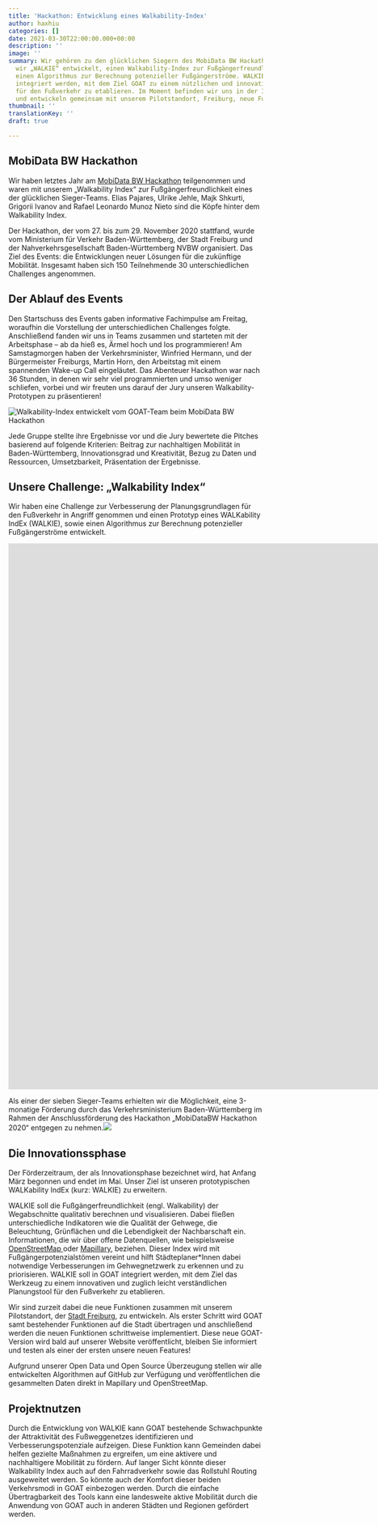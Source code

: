```yaml
---
title: 'Hackathon: Entwicklung eines Walkability-Index'
author: haxhiu
categories: []
date: 2021-03-30T22:00:00.000+00:00
description: ''
image: ''
summary: Wir gehören zu den glücklichen Siegern des MobiData BW Hackathons! Dort haben
  wir „WALKIE“ entwickelt, einen Walkability-Index zur Fußgängerfreundlichkeit und
  einen Algorithmus zur Berechnung potenzieller Fußgängerströme. WALKIE soll in GOAT
  integriert werden, mit dem Ziel GOAT zu einem nützlichen und innovativen Planungstool
  für den Fußverkehr zu etablieren. Im Moment befinden wir uns in der Innovationsphase
  und entwickeln gemeinsam mit unserem Pilotstandort, Freiburg, neue Funktionen.
thumbnail: ''
translationKey: ''
draft: true

---
```

## MobiData BW Hackathon

Wir haben letztes Jahr am [MobiData BW Hackathon](https://vm.baden-wuerttemberg.de/de/politik-zukunft/zukunftskonzepte/mobidata-bw-hackathon "MobiData BW Hackathon") teilgenommen und waren mit unserem „Walkability Index“ zur Fußgängerfreundlichkeit eines der glücklichen Sieger-Teams. Elias Pajares, Ulrike Jehle, Majk Shkurti, Grigorii Ivanov and Rafael Leonardo Munoz Nieto sind die Köpfe hinter dem Walkability Index.

Der Hackathon, der vom 27. bis zum 29. November 2020 stattfand, wurde vom Ministerium für Verkehr Baden-Württemberg, der Stadt Freiburg und der Nahverkehrsgesellschaft Baden-Württemberg NVBW organisiert. Das Ziel des Events: die Entwicklungen neuer Lösungen für die zukünftige Mobilität. Insgesamt haben sich 150 Teilnehmende 30 unterschiedlichen Challenges angenommen.

## Der Ablauf des Events

Den Startschuss des Events gaben informative Fachimpulse am Freitag, woraufhin die Vorstellung der unterschiedlichen Challenges folgte. Anschließend fanden wir uns in Teams zusammen und starteten mit der Arbeitsphase – ab da hieß es, Ärmel hoch und los programmieren! Am Samstagmorgen haben der Verkehrsminister, Winfried Hermann, und der Bürgermeister Freiburgs, Martin Horn, den Arbeitstag mit einem spannenden Wake-up Call eingeläutet. Das Abenteuer Hackathon war nach 36 Stunden, in denen wir sehr viel programmierten und umso weniger schliefen, vorbei und wir freuten uns darauf der Jury unseren Walkability-Prototypen zu präsentieren!

![Walkability-Index entwickelt vom GOAT-Team beim MobiData BW Hackathon](/images/hackathon_team.png "GOAT-Team Hackathon")

Jede Gruppe stellte ihre Ergebnisse vor und die Jury bewertete die Pitches basierend auf folgende Kriterien: Beitrag zur nachhaltigen Mobilität in Baden-Württemberg, Innovationsgrad und Kreativität, Bezug zu Daten und Ressourcen, Umsetzbarkeit, Präsentation der Ergebnisse.

## Unsere Challenge: „Walkability Index“

Wir haben eine Challenge zur Verbesserung der Planungsgrundlagen für den Fußverkehr in Angriff genommen und einen Prototyp eines WALKability IndEx (WALKIE), sowie einen Algorithmus zur Berechnung potenzieller Fußgängerströme entwickelt.

<iframe class="embed-responsive-item" src="https://player.vimeo.com/video/485063701" frameborder="0" webkitallowfullscreen mozallowfullscreen allowfullscreen data-uk-responsive width="1920" height="1080"></iframe>

Als einer der sieben Sieger-Teams erhielten wir die Möglichkeit, eine 3-monatige Förderung durch das Verkehrsministerium Baden-Württemberg im Rahmen der Anschlussförderung des Hackathon „MobiDataBW Hackathon 2020“ entgegen zu nehmen.![](/images/hackathon.jpg)

## Die Innovationssphase

Der Förderzeitraum, der als Innovationsphase bezeichnet wird, hat Anfang März begonnen und endet im Mai. Unser Ziel ist unseren prototypischen WALKability IndEx (kurz: WALKIE) zu erweitern.

WALKIE soll die Fußgängerfreundlichkeit (engl. Walkability) der Wegabschnitte qualitativ berechnen und visualisieren. Dabei fließen unterschiedliche Indikatoren wie die Qualität der Gehwege, die Beleuchtung, Grünflächen und die Lebendigkeit der Nachbarschaft ein. Informationen, die wir über offene Datenquellen, wie beispielsweise [OpenStreetMap ](https://www.openstreetmap.de/ "OpenStreetMap")oder [Mapillary](https://www.mapillary.com/ "Mapillary"), beziehen. Dieser Index wird mit Fußgängerpotenzialstömen vereint und hilft Städteplaner*Innen dabei notwendige Verbesserungen im Gehwegnetzwerk zu erkennen und zu priorisieren. WALKIE soll in GOAT integriert werden, mit dem Ziel das Werkzeug zu einem innovativen und zuglich leicht verständlichen Planungstool für den Fußverkehr zu etablieren.

Wir sind zurzeit dabei die neue Funktionen zusammen mit unserem Pilotstandort, der [Stadt Freiburg](https://digital.freiburg.de/ "Stadt Freiburg"), zu entwickeln. Als erster Schritt wird GOAT samt bestehender Funktionen auf die Stadt übertragen und anschließend werden die neuen Funktionen schrittweise implementiert. Diese neue GOAT-Version wird bald auf unserer Website veröffentlicht, bleiben Sie informiert und testen als einer der ersten unsere neuen Features!

Aufgrund unserer Open Data und Open Source Überzeugung stellen wir alle entwickelten Algorithmen auf GitHub zur Verfügung und veröffentlichen die gesammelten Daten direkt in Mapillary und OpenStreetMap.

## Projektnutzen

Durch die Entwicklung von WALKIE kann GOAT bestehende Schwachpunkte der Attraktivität des Fußweggenetzes identifizieren und Verbesserungspotenziale aufzeigen. Diese Funktion kann Gemeinden dabei helfen gezielte Maßnahmen zu ergreifen, um eine aktivere und nachhaltigere Mobilität zu fördern. Auf langer Sicht könnte dieser Walkability Index auch auf den Fahrradverkehr sowie das Rollstuhl Routing ausgeweitet werden. So könnte auch der Komfort dieser beiden Verkehrsmodi in GOAT einbezogen werden. Durch die einfache Übertragbarkeit des Tools kann eine landesweite aktive Mobilität durch die Anwendung von GOAT auch in anderen Städten und Regionen gefördert werden.